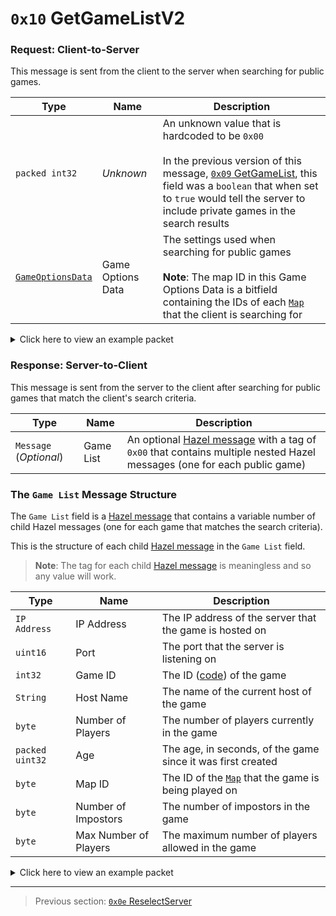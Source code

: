 # `0x10` GetGameListV2

### Request: Client-to-Server

This message is sent from the client to the server when searching for public games.

| Type | Name | Description |
| --- | --- | --- |
| `packed int32` | *Unknown* | An unknown value that is hardcoded to be `0x00`<br><br>In the previous version of this message, [`0x09` GetGameList](09_getgamelist.md), this field was a `boolean` that when set to `true` would tell the server to include private games in the search results |
| [`GameOptionsData`](../07_miscellaneous/01_the_structure_of_the_gameoptionsdata_object.md) | Game Options Data | The settings used when searching for public games<br><br>**Note**: The map ID in this Game Options Data is a bitfield containing the IDs of each [`Map`](../01_packet_structure/06_enums.md#map) that the client is searching for |

<details>
    <summary>Click here to view an example packet</summary>

```
01              # Reliable packet
0002            # Nonce
2c0010          # Hazel message (tag of 0x10 = GetGameListV2)
    00          # Hardcoded 0
    2a          # Game Options Data Length: 42
    02          # Game Optiona Data Version: 2
    0a          # Max Number of Players: 10
    00010000    # Keywords: 256 (English)
    05          # Maps: The Skeld or Polus
    0000803f    # Player Speed Modifier: 1.0x
    0000803f    # Crewmate Light Modifier: 1.0x
    0000c03f    # Impostor Light Modifier: 1.5x
    00007041    # Kill Cooldown: 15s
    01          # Number of Common Tasks: 1
    01          # Number of Long Tasks: 1
    02          # Number of Short Tasks: 2
    01000000    # Number of Emergency Meetings: 1
    02          # Number of Impostors: 2
    01          # Kill Distance: 1 (Medium)
    0f000000    # Discussion Time: 15s
    78000000    # Voting Time: 120s
    01          # Is Defaults: False
    0f          # Emergency Cooldown: 15s
```
</details>

### Response: Server-to-Client

This message is sent from the server to the client after searching for public games that match the client's search criteria.

| Type | Name | Description |
| --- | --- | --- |
| `Message` (*Optional*) | Game List | An optional [Hazel message](../01_packet_structure/03_the_structure_of_a_hazel_message.md) with a tag of `0x00` that contains multiple nested Hazel messages (one for each public game) |

### The `Game List` Message Structure

The `Game List` field is a [Hazel message](../01_packet_structure/03_the_structure_of_a_hazel_message.md) that contains a variable number of child Hazel messages (one for each game that matches the search criteria).

This is the structure of each child [Hazel message](../01_packet_structure/03_the_structure_of_a_hazel_message.md) in the `Game List` field.

> **Note**: The tag for each child [Hazel message](../01_packet_structure/03_the_structure_of_a_hazel_message.md) is meaningless and so any value will work.

| Type | Name | Description |
| --- | --- | --- |
| `IP Address` | IP Address | The IP address of the server that the game is hosted on |
| `uint16` | Port | The port that the server is listening on |
| `int32` | Game ID | The ID ([code](../07_miscellaneous/02_converting_game_ids_to_and_from_game_codes.md)) of the game |
| `String` | Host Name | The name of the current host of the game |
| `byte` | Number of Players | The number of players currently in the game |
| `packed uint32` | Age | The age, in seconds, of the game since it was first created |
| `byte` | Map ID | The ID of the [`Map`](../01_packet_structure/06_enums.md#map) that the game is being played on |
| `byte` | Number of Impostors | The number of impostors in the game |
| `byte` | Max Number of Players | The maximum number of players allowed in the game |

<details>
    <summary>Click here to view an example packet</summary>

```
01                          # Reliable packet
0001                        # Nonce
fa0010                      # Hazel message (tag of 0x10 = GetGameListV2)
    f70000                  # Hazel message (Game List)
        150000              # Hazel message (game listing)
            c09b519e        # IP Address: 192.155.81.158
            0756            # Port: 22023
            12613080        # Game ID: -2144313070 (UDXJTQ)
            05416c696365    # Host Name: Alice
            01              # Number of Players: 1
            13              # Age: 19 seconds
            00              # Map ID: 0 (The Skeld)
            02              # Number of Impostors: 2
            0a              # Max Number of Players: 10
        160000              # Hazel message (game listing)
            c09b57b6        # IP Address: 192.155.87.182
            0756            # Port: 22023
            d5993680        # Game ID: -2143905323 (WODTYQ)
            054a616d6573    # Host Name: James
            03              # Number of Players: 3
            b401            # Age: 3 minutes
            00              # Map ID: 0 (The Skeld)
            02              # Number of Impostors: 2
            0a              # Max Number of Players: 10
        160000              # Hazel message (game listing)
            2d21732a        # IP Address: 45.33.115.42
            0756            # Port: 22023
            17094080        # Game ID: -2143287017 (CDKWLQ)
            054461766964    # Host Name: David
            03              # Number of Players: 3
            c421            # Age: 1 hour 11 minutes 32 seconds
            00              # Map ID: 0 (The Skeld)
            02              # Number of Impostors: 2
            0a              # Max Number of Players: 10
        160000              # Hazel message (game listing)
            2d4f6fb1        # IP Address: 45.79.111.177
            0756            # Port: 22023
            784e3580        # Game ID: -2143990152 (EMYWYQ)
            055361726168    # Host Name: Sarah
            04              # Number of Players: 4
            bb0c            # Age: 26 minutes 35 seconds
            00              # Map ID: 0 (The Skeld)
            02              # Number of Impostors: 2
            0a              # Max Number of Players: 10
        160000              # Hazel message (game listing)
            adffdc9d        # IP Address: 173.255.220.157
            0756            # Port: 22023
            1dfe0c80        # Game ID: -2146632163 (BVAYWQ)
            0543696e6479    # Host Name: Cindy
            06              # Number of Players: 6
            ac4a            # Age: 2 hours 38 minutes 36 seconds
            00              # Map ID: 0 (The Skeld)
            02              # Number of Impostors: 2
            0a              # Max Number of Players: 10
        160000              # Hazel message (game listing)
            42e43486        # IP Address: 66.228.52.134
            0756            # Port: 22023
            b9f00580        # Game ID: -2147094343 (RPKUQQ)
            054c61757261    # Host Name: Laura
            06              # Number of Players: 6
            bc08            # Age: 18 minutes 4 seconds
            02              # Map ID: 2 (Polus)
            02              # Number of Impostors: 2
            0a              # Max Number of Players: 10
        160000              # Hazel message (game listing)
            adffc207        # IP Address: 173.255.194.7
            0756            # Port: 22023
            496a0380        # Game ID: -2147259831 (HIDEQQ)
            05536861756e    # Host Name: Shaun
            05              # Number of Players: 5
            d622            # Age: 1 hour 13 minutes 58 seconds
            00              # Map ID: 0 (The Skeld)
            02              # Number of Impostors: 2
            0a              # Max Number of Players: 10
        150000              # Hazel message (game listing)
            2d4f5977        # IP Address: 45.79.89.119
            0756            # Port: 22023
            ea0d4680        # Game ID: -2142892566 (IOFKLQ)
            054c6f67616e    # Host Name: Logan
            02              # Number of Players: 2
            72              # Age: 1 minute 54 seconds
            00              # Map ID: 0 (The Skeld)
            02              # Number of Impostors: 2
            0a              # Max Number of Players: 10
        150000              # Hazel message (game listing)
            2d213379        # IP Address: 45.33.51.121
            0756            # Port: 22023
            b3144680        # Game ID: -2142890829 (NLHKLQ)
            0548656e7279    # Host Name: Henry
            02              # Number of Players: 2
            59              # Age: 1 minute 29 seconds
            02              # Map ID: 2 (Polus)
            02              # Number of Impostors: 2
            0a              # Max Number of Players: 10
        160000              # Hazel message (game listing)
            17ef16fb        # IP Address: 23.239.22.251
            0756            # Port: 22023
            c1011880        # Game ID: -2145910335 (PZXPXQ)
            054d6567616e    # Host Name: Megan
            03              # Number of Players: 3
            8328            # Age: 1 hour 25 minutes 23 seconds
            00              # Map ID: 0 (The Skeld)
            02              # Number of Impostors: 2
            0a              # Max Number of Players: 10
```
</details>

---

> Previous section: [`0x0e` ReselectServer](14_reselectserver.md)
